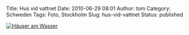 Title: Hus vid vattnet
Date: 2010-06-29 08:01
Author: tom
Category: Schweden
Tags: Foto, Stockholm
Slug: hus-vid-vattnet
Status: published

[![Häuser am
Wasser](http://www.fiket.de/pic/hisvidvatten_s.jpg "Häuser am Wasser")](http://www.fiket.de/pic/hisvidvatten_l.jpg)

